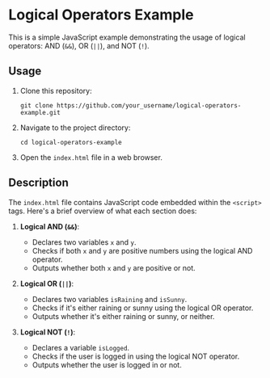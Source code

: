 # Logical Operators Example

This is a simple JavaScript example demonstrating the usage of logical operators: AND (`&&`), OR (`||`), and NOT (`!`).

## Usage

1. Clone this repository:

    ```
    git clone https://github.com/your_username/logical-operators-example.git
    ```

2. Navigate to the project directory:

    ```
    cd logical-operators-example
    ```

3. Open the `index.html` file in a web browser.

## Description

The `index.html` file contains JavaScript code embedded within the `<script>` tags. Here's a brief overview of what each section does:

1. **Logical AND (`&&`)**:
   - Declares two variables `x` and `y`.
   - Checks if both `x` and `y` are positive numbers using the logical AND operator.
   - Outputs whether both `x` and `y` are positive or not.

2. **Logical OR (`||`)**:
   - Declares two variables `isRaining` and `isSunny`.
   - Checks if it's either raining or sunny using the logical OR operator.
   - Outputs whether it's either raining or sunny, or neither.

3. **Logical NOT (`!`)**:
   - Declares a variable `isLogged`.
   - Checks if the user is logged in using the logical NOT operator.
   - Outputs whether the user is logged in or not.
